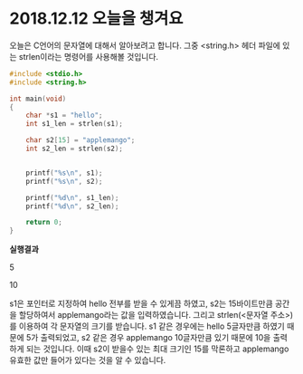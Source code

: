 # 2018.12.12 오늘을 챙겨요

오늘은 C언어의 문자열에 대해서 알아보려고 합니다. 그중 <string.h> 헤더 파일에 있는 strlen이라는 명령어를 사용해볼 것입니다.



```C
#include <stdio.h>
#include <string.h>

int main(void)
{
	char *s1 = "hello";
	int s1_len = strlen(s1);

	char s2[15] = "applemango";
	int s2_len = strlen(s2);


	printf("%s\n", s1);
	printf("%s\n", s2);

	printf("%d\n", s1_len);
	printf("%d\n", s2_len);

	return 0;
}
```

**실행결과**

5

10



s1은 포인터로 지정하여 hello 전부를 받을 수 있게끔 하였고, s2는 15바이트만큼 공간을 할당하여서 applemango라는 값을 입력하였습니다. 그리고 strlen(<문자열 주소>)를 이용하여 각 문자열의 크기를 받습니다. s1 같은 경우에는 hello 5글자만큼 하였기 때문에 5가 출력되었고, s2 같은 경우 applemango 10글자만큼 있기 때문에 10을 출력하게 되는 것입니다. 이때 s2이 받을수 있는 최대 크기인 15를 막론하고 applemango 유효한 값만 들어가 있다는 것을 알 수 있습니다.